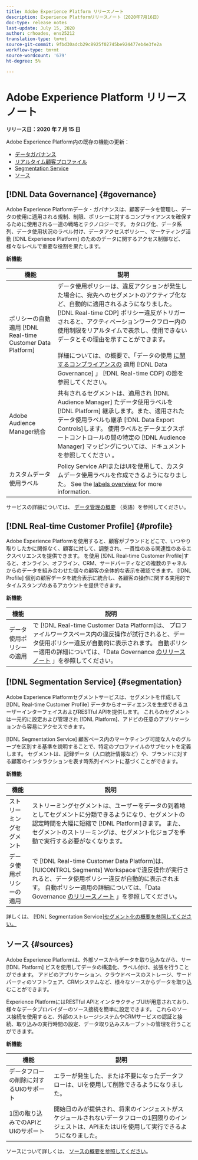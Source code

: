 ```yaml
---
title: Adobe Experience Platform リリースノート
description: Experience Platformリリースノート（2020年7月16日）
doc-type: release notes
last-update: July 15, 2020
author: crhoades, ens25212
translation-type: tm+mt
source-git-commit: 9fbd30adcb29c8925f02745be924477eb4e3fe2a
workflow-type: tm+mt
source-wordcount: '679'
ht-degree: 5%

---
```



# Adobe Experience Platform リリースノート

**リリース日：2020 年 7 月 15 日**

Adobe Experience Platform内の既存の機能の更新：

- [データガバナンス](#governance)
- [リアルタイム顧客プロファイル](#profile)
- [Segmentation Service](#segmentation)
- [ソース](#sources)

## [!DNL Data Governance] {#governance}

Adobe Experience Platformデータ・ガバナンスは、顧客データを管理し、データの使用に適用される規制、制限、ポリシーに対するコンプライアンスを確保するために使用される一連の戦略とテクノロジーです。 カタログ化、データ系列、データ使用状況のラベル付け、データアクセスポリシー、マーケティング活動 [!DNL Experience Platform] のためのデータに関するアクセス制御など、様々なレベルで重要な役割を果たします。

**新機能**

| 機能 | 説明 |
| -----------| ---------- |
| ポリシーの自動適用 [!DNL Real-time Customer Data Platform] | データ使用ポリシーは、違反アクションが発生した場合に、宛先へのセグメントのアクティブ化など、自動的に適用されるようになりました。 [!DNL Real-time CDP] ポリシー違反がトリガーされると、アクティベーションワークフロー内の使用制限をリアルタイムで表示し、使用できないデータとその理由を示すことができます。<br><br>詳細については、の概要で、「データの使用 [に関するコンプライアンスの](../../rtcdp/privacy/data-governance-overview.md#enforce-data-usage-compliance) 適用 [!DNL Data Governance] 」 [!DNL Real-time CDP] の節を参照してください。 |
| Adobe Audience Manager統合 | 共有されるセグメントは、適用され [!DNL Audience Manager] たデータ使用ラベルを [!DNL Platform] 継承します。また、適用されたデータ使用ラベルも継承 [!DNL Data Export Controls]します。 使用ラベルとデータエクスポートコントロールの間の特定の [!DNL Audience Manager] マッピングについては、ドキュメントを参照してください [](https://docs.adobe.com/content/help/en/audience-manager/user-guide/implementation-integration-guides/integration-experience-platform/aam-aep-audience-sharing.html#aam-data-export-control-in-aep)。 |
| カスタムデータ使用ラベル | Policy Service APIまたはUIを使用して、カスタムデータ使用ラベルを作成できるようになりました。 See the [labels overview](../../data-governance/labels/overview.md) for more information. |

サービスの詳細については、 [データ管理の概要](../../data-governance/home.md) （英語）を参照してください。

## [!DNL Real-time Customer Profile] {#profile}

Adobe Experience Platformを使用すると、顧客がブランドとどこで、いつやり取りしたかに関係なく、顧客に対して、調整され、一貫性のある関連性のあるエクスペリエンスを提供できます。 を使用 [!DNL Real-time Customer Profile]すると、オンライン、オフライン、CRM、サードパーティなどの複数のチャネルからのデータを組み合わせた個々の顧客の全体的な表示を確認できます。 [!DNL Profile] 個別の顧客データを統合表示に統合し、各顧客の操作に関する実用的でタイムスタンプのあるアカウントを提供できます。

**新機能**

| 機能 | 説明 |
| ------- | ----------- |
| データ使用ポリシーの適用 | で [!DNL Real-time Customer Data Platform]は、  プロファイルワークスペース内の違反操作が試行されると、データ使用ポリシー違反が自動的に表示されます。 自動ポリシー適用の詳細については、「Data Governance [のリリースノート](#governance) 」を参照してください。 |

## [!DNL Segmentation Service] {#segmentation}

Adobe Experience Platformセグメントサービスは、セグメントを作成して [!DNL Real-time Customer Profile] データからオーディエンスを生成できるユーザーインターフェイスおよびRESTful APIを提供します。 これらのセグメントは一元的に設定および管理され [!DNL Platform]、アドビの任意のアプリケーションから容易にアクセスできます。

[!DNL Segmentation Service] 顧客ベース内のマーケティング可能な人々のグループを区別する基準を説明することで、特定のプロファイルのサブセットを定義します。 セグメントは、記録データ（人口統計情報など）や、ブランドに対する顧客のインタラクションを表す時系列イベントに基づくことができます。

**新機能**

| 機能 | 説明 |
| ------- | ----------- |
| ストリーミングセグメント | ストリーミングセグメントは、ユーザーをデータの到着地としてセグメントに分類できるようになり、セグメントの認定時間を大幅に短縮で [!DNL Platform]きます。 また、セグメントのストリーミングは、セグメント化ジョブを手動で実行する必要がなくなります。 |
| データ使用ポリシーの適用 | で [!DNL Real-time Customer Data Platform]は、 [!UICONTROL Segments] Workspaceで違反操作が実行されると、データ使用ポリシー違反が自動的に表示されます。 自動ポリシー適用の詳細については、「Data Governance [のリリースノート](#governance) 」を参照してください。 |

詳しくは、 [!DNL Segmentation Service][セグメント化の概要を参照してください。](../../segmentation/home.md)

## ソース {#sources}

Adobe Experience Platformは、外部ソースからデータを取り込みながら、サー [!DNL Platform] ビスを使用してデータの構造化、ラベル付け、拡張を行うことができます。 アドビのアプリケーション、クラウドベースのストレージ、サードパーティのソフトウェア、CRMシステムなど、様々なソースからデータを取り込むことができます。

Experience PlatformにはRESTful APIとインタラクティブUIが用意されており、様々なデータプロバイダーのソース接続を簡単に設定できます。 これらのソース接続を使用すると、外部のストレージシステムやCRMサービスの認証と接続、取り込みの実行時間の設定、データ取り込みスループットの管理を行うことができます。

**新機能**

| 機能 | 説明 |
| ------- | ----------- |
| データフローの削除に対するUIのサポート | エラーが発生した、または不要になったデータフローは、UIを使用して削除できるようになりました。 |
| 1回の取り込みでのAPIとUIのサポート | 開始日のみが提供され、将来のインジェストがスケジュールされないデータフローの1回限りのインジェストは、APIまたはUIを使用して実行できるようになりました。 |

ソースについて詳しくは、 [ソースの概要を参照してください](../../sources/home.md)。
